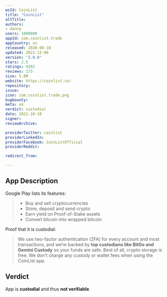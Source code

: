 ```yaml
---
wsId: CoinList
title: "CoinList"
altTitle: 
authors:
- danny
users: 1000000
appId: com.coinlist.trade
appCountry: us
released: 2020-08-10
updated: 2021-12-06
version: "2.0.8"
stars: 2.5
ratings: 4202
reviews: 173
size: 5.8M
website: https://coinlist.co/
repository: 
issue: 
icon: com.coinlist.trade.png
bugbounty: 
meta: ok
verdict: custodial
date: 2021-10-10
signer: 
reviewArchive:

providerTwitter: coinlist
providerLinkedIn: 
providerFacebook: CoinListOfficial
providerReddit: 

redirect_from:

---
```


## App Description

Google Play lists its features: 

> - Buy and sell cryptocurrencies
> - Store, deposit and send crypto
> - Earn yield on Proof-of-Stake assets
> - Convert bitcoin into wrapped bitcoin

Proof that it is custodial:

> We use two-factor authentication (2FA) for every account and most transactions, and we’re backed by **top custodians like BitGo and Gemini Custody** so your funds are safe. Best of all, crypto storage is free. We don’t charge any custody or wallet fees when using the CoinList app.

## Verdict

App is **custodial** and thus **not verifiable**. 

